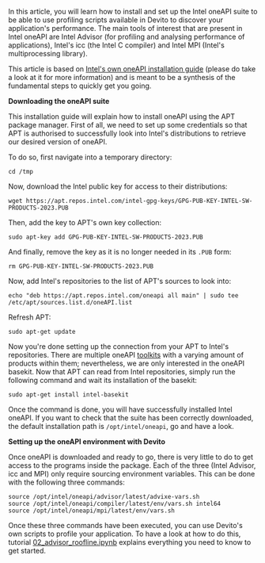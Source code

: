 In this article, you will learn how to install and set up the Intel oneAPI suite to be able to use profiling scripts available in Devito to discover your application's performance. The main tools of interest that are present in Intel oneAPI are Intel Advisor (for profiling and analysing performance of applications), Intel's icc (the Intel C compiler) and Intel MPI (Intel's multiprocessing library).

This article is based on [Intel's own oneAPI installation guide](https://software.intel.com/content/www/us/en/develop/articles/installation-guide-for-intel-oneapi-toolkits.html) (please do take a look at it for more information) and is meant to be a synthesis of the fundamental steps to quickly get you going.

**Downloading the oneAPI suite**

This installation guide will explain how to install oneAPI using the APT package manager. First of all, we need to set up some credentials so that APT is authorised to successfully look into Intel's distributions to retrieve our desired version of oneAPI.

To do so, first navigate into a temporary directory:

```
cd /tmp
```

Now, download the Intel public key for access to their distributions:

```
wget https://apt.repos.intel.com/intel-gpg-keys/GPG-PUB-KEY-INTEL-SW-PRODUCTS-2023.PUB
```

Then, add the key to APT's own key collection:

```
sudo apt-key add GPG-PUB-KEY-INTEL-SW-PRODUCTS-2023.PUB
```

And finally, remove the key as it is no longer needed in its `.PUB` form:

```
rm GPG-PUB-KEY-INTEL-SW-PRODUCTS-2023.PUB
```

Now, add Intel's repositories to the list of APT's sources to look into:

```
echo "deb https://apt.repos.intel.com/oneapi all main" | sudo tee /etc/apt/sources.list.d/oneAPI.list
```

Refresh APT:

```
sudo apt-get update
```

Now you're done setting up the connection from your APT to Intel's repositories. There are multiple oneAPI [toolkits](https://software.intel.com/content/www/us/en/develop/articles/installing-intel-oneapi-toolkits-via-apt.html) with a varying amount of products within them; nevertheless, we are only interested in the oneAPI basekit. Now that APT can read from Intel repositories, simply run the following command and wait its installation of the basekit:

```
sudo apt-get install intel-basekit
```

Once the command is done, you will have successfully installed Intel oneAPI. If you want to check that the suite has been correctly downloaded, the default installation path is `/opt/intel/oneapi`, go and have a look.


**Setting up the oneAPI environment with Devito**

Once oneAPI is downloaded and ready to go, there is very little to do to get access to the programs inside the package. Each of the three (Intel Advisor, icc and MPI) only require sourcing environment variables. This can be done with the following three commands:

```
source /opt/intel/oneapi/advisor/latest/advixe-vars.sh
source /opt/intel/oneapi/compiler/latest/env/vars.sh intel64
source /opt/intel/oneapi/mpi/latest/env/vars.sh
```

Once these three commands have been executed, you can use Devito's own scripts to profile your application. To have a look at how to do this, tutorial [02_advisor_roofline.ipynb](https://github.com/devitocodes/devito/blob/master/examples/performance/02_advisor_roofline.ipynb) explains everything you need to know to get started.